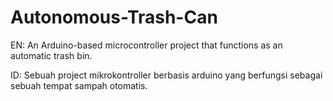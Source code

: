 # Autonomous-Trash-Can
EN: An Arduino-based microcontroller project that functions as an automatic trash bin.

ID: Sebuah project mikrokontroller berbasis arduino yang berfungsi sebagai sebuah tempat sampah otomatis.
